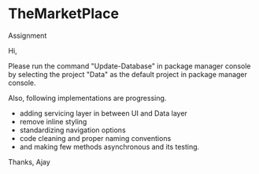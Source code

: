 # TheMarketPlace
Assignment


Hi,

Please run the command "Update-Database" in package manager console 
by selecting the project "Data" as the default project in package manager console.

Also, following implementations are progressing.
- adding servicing layer in between UI and Data layer
- remove inline styling
- standardizing navigation options
- code cleaning and proper naming conventions
- and making few methods asynchronous and its testing.

Thanks,
Ajay
